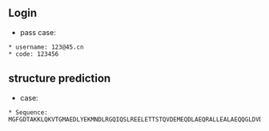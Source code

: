 ## Login

* pass case:

```
* username: 123@45.cn
* code: 123456
```

## structure prediction 

* case:

```
* Sequence: MGFGDTAKKLQKVTGMAEDLYEKMNDLRGQIQSLREELETTSTQVDEMEQDLAEQRALLEALAEQQGLDVDAIVADAHIEDADTVPEAEAIDEGDEETAE
```
